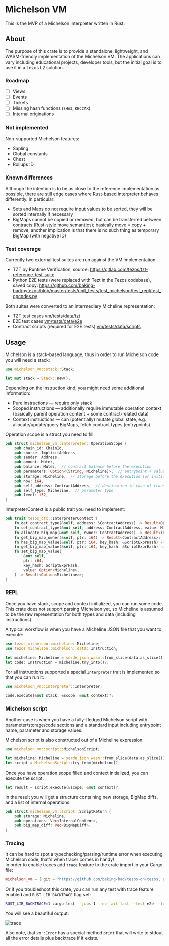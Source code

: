# Michelson VM

This is the MVP of a Michelson interpreter written in Rust.

## About
The purpose of this crate is to provide a standalone, lightweight, and WASM-friendly implementation of the Michelson VM. The applications can vary including educational projects, developer tools, but the initial goal is to use it in a Tezos L2 solution.

### Roadmap

- [ ] Views
- [ ] Events
- [ ] Tickets
- [ ] Missing hash functions (`SHA3`, `KECCAK`)
- [ ] Internal originations

### Not implemented
Non-supported Michelson features:
* Sapling
* Global constants
* Chest
* Rollups :D

### Known differences
Although the intention is to be as close to the reference implementation as possible, there are still edge cases where Rust-based interpreter behaves differently. In particular:
* Sets and Maps do not require input values to be sorted, they will be sorted internally if necessary
* BigMaps cannot be copied or removed, but can be transferred between contracts (Rust-style move semantics); basically move = copy + remove, another implication is that there is no such thing as temporary BigMap (with negative ID)

### Test coverage

Currently two external test suites are run against the VM implementation:
* TZT by Runtime Verification, source: https://gitlab.com/tezos/tzt-reference-test-suite
* Python E2E tests (were replaced with Tezt in the Tezos codebase), saved copy: https://github.com/baking-bad/pytezos/blob/master/tests/unit_tests/test_michelson/test_repl/test_opcodes.py

Both suites were converted to an intermediary Micheline representation:
* TZT test cases [vm/tests/data/tzt](https://github.com/baking-bad/tezos-on-tezos/tree/master/vm/tests/data/tzt)
* E2E test cases [vm/tests/data/e2e](https://github.com/baking-bad/tezos-on-tezos/tree/master/vm/tests/data/e2e)
* Contract scripts (required for E2E tests) [vm/tests/data/scripts](https://github.com/baking-bad/tezos-on-tezos/tree/master/vm/tests/data/scripts)

## Usage

Michelson is a stack-based language, thus in order to run Michelson code you will need a stack:

```rust
use michelson_vm::stack::Stack;

let mut stack = Stack::new();
```

Depending on the instruction kind, you might need some additional information:
* Pure instructions — require only stack
* Scoped instructions — additionally require immutable operation context (basically parent operation content + some contract-related data)
* Context instructions — can (potentially) mutate global state, e.g. allocate/update/query BigMaps, fetch contract types (entrypoints)

Operation scope is a struct you need to fill:
```rust
pub struct michelson_vm::interpreter::OperationScope {
    pub chain_id: ChainId,
    pub source: ImplicitAddress,
    pub sender: Address,
    pub amount: Mutez,
    pub balance: Mutez,  // contract balance before the execution
    pub parameters: Option<(String, Micheline)>,  // entrypoint + value
    pub storage: Micheline,  // storage before the execution (or initial storage in case of origination)
    pub now: i64,
    pub self_address: ContractAddress,  // destination in case of transaction, originated_contract in case of origination
    pub self_type: Micheline,  // parameter type
    pub level: i32,
}
```

InterpreterContext is a public trait you need to implement:
```rust
pub trait tezos_ctx::InterpreterContext {
    fn get_contract_type(&self, address: &ContractAddress) -> Result<Option<Micheline>>;
    fn set_contract_type(&mut self, address: ContractAddress, value: Micheline) -> Result<()>;
    fn allocate_big_map(&mut self, owner: ContractAddress) -> Result<i64>;
    fn get_big_map_owner(&self, ptr: i64) -> Result<ContractAddress>;
    fn has_big_map_value(&self, ptr: i64, key_hash: &ScriptExprHash) -> Result<bool>;
    fn get_big_map_value(&self, ptr: i64, key_hash: &ScriptExprHash) -> Result<Option<Micheline>>;
    fn set_big_map_value(
        &mut self,
        ptr: i64,
        key_hash: ScriptExprHash,
        value: Option<Micheline>,
    ) -> Result<Option<Micheline>>;
}
```

### REPL

Once you have stack, scope and context initialized, you can run some code.  
This crate does not support parsing Michelson yet, so Micheline is assumed to be the raw representation for both types and data (including instructions).  

A typical workflow is when you have a Micheline JSON file that you want to execute:
```rust
use tezos_michelson::micheline::Micheline;
use tezos_michelson::michelson::data::Instruction;

let micheline: Micheline = serde_json_wasm::from_slice(data.as_slice())?;
let code: Instruction = micheline.try_into()?;
```

For all instructions supported a special `Interpreter` trait is implemented so that you can run it:
```rust
use michelson_vm::interpreter::Interpreter;

code.execute(&mut stack, &scope, &mut context)?;
```

### Michelson script

Another case is when you have a fully-fledged Michelson script with parameter/storage/code sections and a standard input including entrypoint name, parameter and storage values.  

Michelson script is also constructed out of a Micheline expression:
```rust
use michelson_vm::script::MichelsonScript;

let micheline: Micheline = serde_json_wasm::from_slice(data.as_slice())?;
let script = MichelsonScript::try_from(micheline)?;
```

Once you have operation scope filled and context initialized, you can execute the script:
```rust
let result = script.execute(&scope, &mut context)?;
```

In the result you will get a structure containing new storage, BigMap diffs, and a list of internal operations:
```rust
pub struct michelson_vm::script::ScriptReturn {
    pub storage: Micheline,
    pub operations: Vec<InternalContent>,
    pub big_map_diff: Vec<BigMapDiff>,
}
```

### Tracing

It can be hard to spot a typechecking/parsing/runtime error when executing Michelson code, that's when tracer comes in handy!  
In order to enable traces add `trace` feature to the crate import in your Cargo file:
```toml
michelson_vm = { git = "https://github.com/baking-bad/tezos-on-tezos, package = "vm", features = ["trace"] }
```

Or if you troubleshoot this crate, you can run any test with trace feature enabled and `RUST_LIB_BACKTRACE` flag set:
```sh
RUST_LIB_BACKTRACE=1 cargo test --jobs 1 --no-fail-fast --test e2e --features trace -- --nocapture --test-threads=1 e2e_map_iter_00.json
```

You will see a beautiful output:

![trace](https://i.imgur.com/EGew4G1.png?)

Also note, that `vm::Error` has a special method `print` that will write to stdout all the error details plus backtrace if it exists.